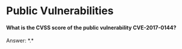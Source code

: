 # Public Vulnerabilities

#### What is the CVSS score of the public vulnerability CVE-2017-0144?

Answer: \*.\*
